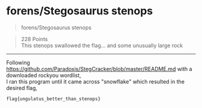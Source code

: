 # forens/Stegosaurus stenops

>forens/Stegosaurus stenops

>228 Points\
>This stenops swallowed the flag... and some unusually large rock

***

Following https://github.com/Paradoxis/StegCracker/blob/master/README.md with a downloaded rockyou wordlist,\
I ran this program until it came across "snowflake" which resulted in the desired flag,

```
flag{ungulatus_better_than_stenops}
```
